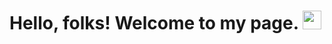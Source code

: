  # Hello, folks! Welcome to my page. <img src="https://raw.githubusercontent.com/MartinHeinz/MartinHeinz/master/wave.gif" width="30px">


